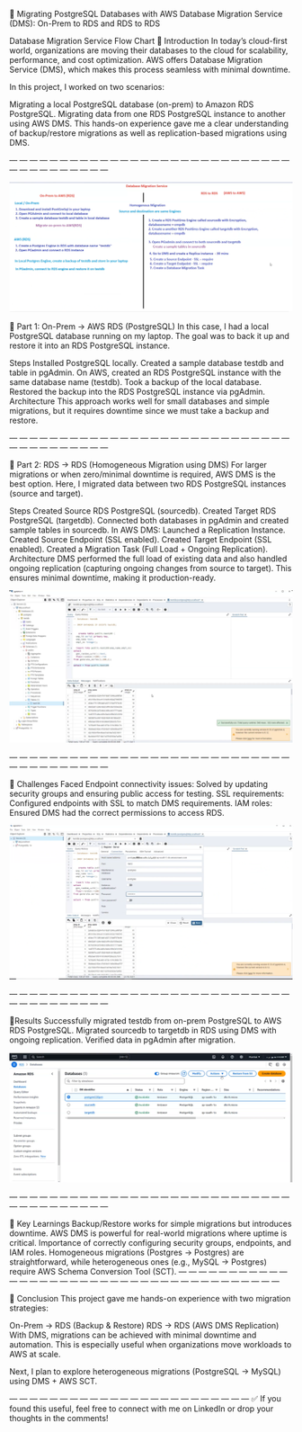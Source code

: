 🚀 Migrating PostgreSQL Databases with AWS Database Migration Service (DMS): On-Prem to RDS and RDS to RDS


Database Migration Service Flow Chart
🔹 Introduction
In today’s cloud-first world, organizations are moving their databases to the cloud for scalability, performance, and cost optimization. AWS offers Database Migration Service (DMS), which makes this process seamless with minimal downtime.

In this project, I worked on two scenarios:

Migrating a local PostgreSQL database (on-prem) to Amazon RDS PostgreSQL.
Migrating data from one RDS PostgreSQL instance to another using AWS DMS.
This hands-on experience gave me a clear understanding of backup/restore migrations as well as replication-based migrations using DMS.

— — — — — — — — — — — — — — — — — — — — — — — — — — — — — — — — — — — — — —

![Steps to Follow](step1.png)

🔹 Part 1: On-Prem → AWS RDS (PostgreSQL)
In this case, I had a local PostgreSQL database running on my laptop. The goal was to back it up and restore it into an RDS PostgreSQL instance.

Steps
Installed PostgreSQL locally.
Created a sample database testdb and table in pgAdmin.
On AWS, created an RDS PostgreSQL instance with the same database name (testdb).
Took a backup of the local database.
Restored the backup into the RDS PostgreSQL instance via pgAdmin.
Architecture
This approach works well for small databases and simple migrations, but it requires downtime since we must take a backup and restore.

— — — — — — — — — — — — — — — — — — — — — — — — — — — — — — — — — — — — — —

🔹 Part 2: RDS → RDS (Homogeneous Migration using DMS)
For larger migrations or when zero/minimal downtime is required, AWS DMS is the best option. Here, I migrated data between two RDS PostgreSQL instances (source and target).

Steps
Created Source RDS PostgreSQL (sourcedb).
Created Target RDS PostgreSQL (targetdb).
Connected both databases in pgAdmin and created sample tables in sourcedb.
In AWS DMS:
Launched a Replication Instance.
Created Source Endpoint (SSL enabled).
Created Target Endpoint (SSL enabled).
Created a Migration Task (Full Load + Ongoing Replication).
Architecture
DMS performed the full load of existing data and also handled ongoing replication (capturing ongoing changes from source to target). This ensures minimal downtime, making it production-ready.

![pgAdmin Database Connection](img1.png)

— — — — — — — — — — — — — — — — — — — — — — — — — — — — — — — — — — — — — —

🔹 Challenges Faced
Endpoint connectivity issues: Solved by updating security groups and ensuring public access for testing.
SSL requirements: Configured endpoints with SSL to match DMS requirements.
IAM roles: Ensured DMS had the correct permissions to access RDS.

![pgAdmin Database Connection](img2.png)

— — — — — — — — — — — — — — — — — — — — — — — — — — — — — — — — — — — — — —

🔹Results
Successfully migrated testdb from on-prem PostgreSQL to AWS RDS PostgreSQL.
Migrated sourcedb to targetdb in RDS using DMS with ongoing replication.
Verified data in pgAdmin after migration.

![AWS RDS Services](img3.png)

— — — — — — — — — — — — — — — — — — — — — — — — — — — — — — — — — — — — — —

🔹 Key Learnings
Backup/Restore works for simple migrations but introduces downtime.
AWS DMS is powerful for real-world migrations where uptime is critical.
Importance of correctly configuring security groups, endpoints, and IAM roles.
Homogeneous migrations (Postgres → Postgres) are straightforward, while heterogeneous ones (e.g., MySQL → Postgres) require AWS Schema Conversion Tool (SCT).
— — — — — — — — — — — — — — — — — — — — — — — — — — — — — — — — — — — — — —

🔹 Conclusion
This project gave me hands-on experience with two migration strategies:

On-Prem → RDS (Backup & Restore)
RDS → RDS (AWS DMS Replication)
With DMS, migrations can be achieved with minimal downtime and automation. This is especially useful when organizations move workloads to AWS at scale.

Next, I plan to explore heterogeneous migrations (PostgreSQL → MySQL) using DMS + AWS SCT.

— — — — — — — — — — — — — — — — — — — — — — — —
✅ If you found this useful, feel free to connect with me on LinkedIn or drop your thoughts in the comments!
